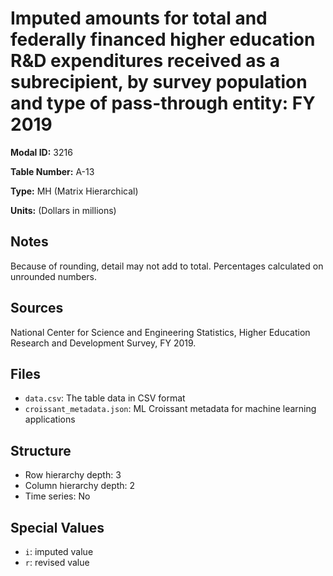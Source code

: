 # Imputed amounts for total and federally financed higher education R&D expenditures received as a subrecipient, by survey population and type of pass-through entity: FY 2019

**Modal ID:** 3216

**Table Number:** A-13

**Type:** MH (Matrix Hierarchical)

**Units:** (Dollars in millions)

## Notes

Because of rounding, detail may not add to total. Percentages calculated on unrounded numbers.

## Sources

National Center for Science and Engineering Statistics, Higher Education Research and Development Survey, FY 2019.

## Files

- `data.csv`: The table data in CSV format
- `croissant_metadata.json`: ML Croissant metadata for machine learning applications

## Structure

- Row hierarchy depth: 3
- Column hierarchy depth: 2
- Time series: No

## Special Values

- `i`: imputed value
- `r`: revised value

